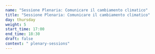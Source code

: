 ```yaml
---
name: "Sessione Plenaria: Comunicare il cambiamento climatico"
title: "Sessione Plenaria: Comunicare il cambiamento climatico"
day: thursday
weight: 5
start_time: 17:00
end_time: 18:30
draft: false
context: " plenary-sessions"
---
```

